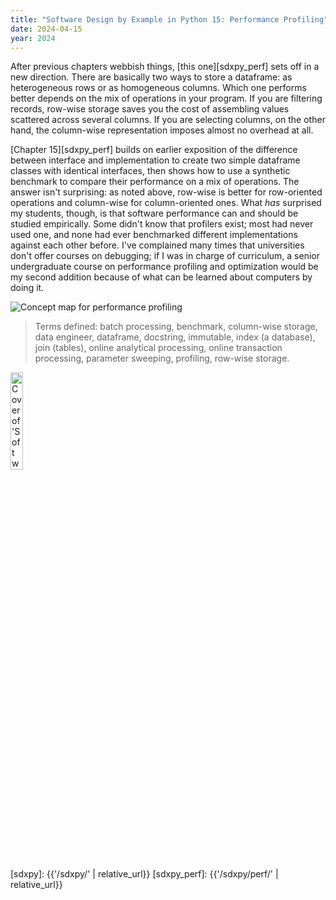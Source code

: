 ```yaml
---
title: "Software Design by Example in Python 15: Performance Profiling"
date: 2024-04-15
year: 2024
---
```


After previous chapters webbish things,
[this one][sdxpy_perf] sets off in a new direction.
There are basically two ways to store a dataframe:
as heterogeneous rows or as homogeneous columns.
Which one performs better depends on the mix of operations in your program.
If you are filtering records,
row-wise storage saves you the cost of assembling values scattered across several columns.
If you are selecting columns,
on the other hand,
the column-wise representation imposes almost no overhead at all.

[Chapter 15][sdxpy_perf] builds on earlier exposition of the difference between interface and implementation
to create two simple dataframe classes with identical interfaces,
then shows how to use a synthetic benchmark to compare their performance
on a mix of operations.
The answer isn't surprising:
as noted above,
row-wise is better for row-oriented operations
and column-wise for column-oriented ones.
What *has* surprised my students,
though,
is that software performance can and should be studied empirically.
Some didn't know that profilers exist;
most had never used one,
and none had ever benchmarked different implementations against each other before.
I've complained many times that universities don't offer courses on debugging;
if I was in charge of curriculum,
a senior undergraduate course on performance profiling and optimization would be my second addition
because of what can be learned about computers by doing it.

<img class="centered" src="{{'/sdxpy/perf/concept_map.svg' | relative_url}}" alt="Concept map for performance profiling"/>

> Terms defined: batch processing, benchmark, column-wise storage, data engineer, dataframe, docstring, immutable, index (a database), join (tables), online analytical processing, online transaction processing, parameter sweeping, profiling, row-wise storage.

<a href="https://www.routledge.com/Software-Design-by-Example-A-Tool-Based-Introduction-with-Python/Wilson/p/book/9781032725215"><img src="{{'/sdxpy/sdxpy-cover.png' | relative_url}}" alt="Cover of 'Software Design by Example'" width="20%" class="centered">
</a>

[sdxpy]: {{'/sdxpy/' | relative_url}}
[sdxpy_perf]: {{'/sdxpy/perf/' | relative_url}}
